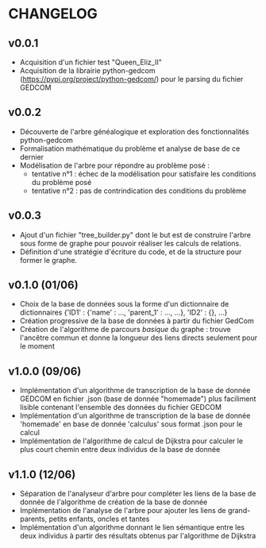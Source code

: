 # CHANGELOG

## v0.0.1

- Acquisition d'un fichier test "Queen_Eliz_II"
- Acquisition de la librairie python-gedcom (https://pypi.org/project/python-gedcom/) pour le parsing du fichier GEDCOM

## v0.0.2

- Découverte de l'arbre généalogique et exploration des fonctionnalités python-gedcom
- Formalisation mathématique du problème et analyse de base de ce dernier
- Modélisation de l'arbre pour répondre au problème posé :
  - tentative n°1 : échec de la modélisation pour satisfaire les conditions du problème posé
  - tentative n°2 : pas de contrindication des conditions du problème

## v0.0.3

- Ajout d'un fichier "tree_builder.py" dont le but est de construire l'arbre sous forme de graphe pour pouvoir 
réaliser les calculs de relations.
- Définition d'une stratégie d'écriture du code, et de la structure pour former le graphe.

## v0.1.0 (01/06)

- Choix de la base de données sous la forme d'un dictionnaire de dictionnaires {'ID1' :
{'name' : ..., 'parent_1' : ..., ...}, 'ID2' : {}, ...}
- Création progressive de la base de données à partir du fichier GedCom
- Création de l'algorithme de parcours *basique* du graphe : trouve l'ancêtre commun et donne la 
longueur des liens directs seulement pour le moment

## v1.0.0 (09/06)

- Implémentation d'un algorithme de transcription de la base de donnée GEDCOM en fichier .json (base de donnée 
"homemade") plus faciliment lisible contenant l'ensemble des données du fichier GEDCOM
- Implémentation d'un algorithme de transcription de la base de donnée 'homemade' en base de donnée 'calculus' sous
format .json pour le calcul
- Implémentation de l'algorithme de calcul de Dijkstra pour calculer le plus court chemin entre deux individus
de la base de donnée

## v1.1.0 (12/06)

- Séparation de l'analyseur d'arbre pour compléter les liens de la base de donnée de l'algorithme
de création de la base de donnée
- Implémentation de l'analyse de l'arbre pour ajouter les liens de grand-parents, petits enfants, oncles et tantes
- Implémentation d'un algorithme donnant le lien sémantique entre les deux individus à partir des résultats
obtenus par l'algorithme de Dijkstra
